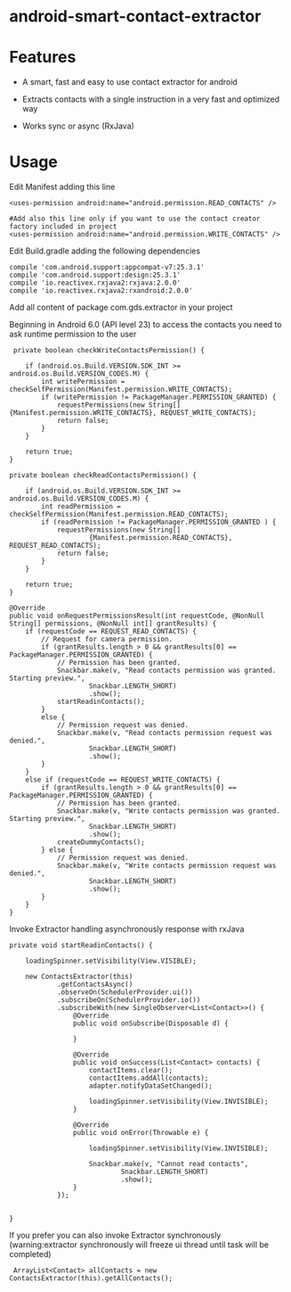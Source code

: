 # android-smart-contact-extractor

# Features

- A smart, fast and easy to use contact extractor for android 

- Extracts contacts with a single instruction in a very fast and optimized way

- Works sync or async (RxJava)

# Usage

Edit Manifest adding this line

    <uses-permission android:name="android.permission.READ_CONTACTS" />
    
    #Add also this line only if you want to use the contact creator factory included in project
    <uses-permission android:name="android.permission.WRITE_CONTACTS" />
  
  
Edit Build.gradle adding the following dependencies

    compile 'com.android.support:appcompat-v7:25.3.1'
    compile 'com.android.support:design:25.3.1'
    compile 'io.reactivex.rxjava2:rxjava:2.0.0'
    compile 'io.reactivex.rxjava2:rxandroid:2.0.0'
    
Add all content of package com.gds.extractor in your project

Beginning in Android 6.0 (API level 23) to access the contacts you need to ask runtime permission to the user 

     private boolean checkWriteContactsPermission() {

        if (android.os.Build.VERSION.SDK_INT >= android.os.Build.VERSION_CODES.M) {
            int writePermission = checkSelfPermission(Manifest.permission.WRITE_CONTACTS);
            if (writePermission != PackageManager.PERMISSION_GRANTED) {
                requestPermissions(new String[]{Manifest.permission.WRITE_CONTACTS}, REQUEST_WRITE_CONTACTS);
                return false;
            }
        }

        return true;
    }

    private boolean checkReadContactsPermission() {

        if (android.os.Build.VERSION.SDK_INT >= android.os.Build.VERSION_CODES.M) {
            int readPermission = checkSelfPermission(Manifest.permission.READ_CONTACTS);
            if (readPermission != PackageManager.PERMISSION_GRANTED ) {
                requestPermissions(new String[]
                        {Manifest.permission.READ_CONTACTS}, REQUEST_READ_CONTACTS);
                return false;
            }
        }

        return true;
    }

    @Override
    public void onRequestPermissionsResult(int requestCode, @NonNull String[] permissions, @NonNull int[] grantResults) {
        if (requestCode == REQUEST_READ_CONTACTS) {
            // Request for camera permission.
            if (grantResults.length > 0 && grantResults[0] == PackageManager.PERMISSION_GRANTED) {
                // Permission has been granted.
                Snackbar.make(v, "Read contacts permission was granted. Starting preview.",
                        Snackbar.LENGTH_SHORT)
                        .show();
                startReadinContacts();
            }
            else {
                // Permission request was denied.
                Snackbar.make(v, "Read contacts permission request was denied.",
                        Snackbar.LENGTH_SHORT)
                        .show();
            }
        }
        else if (requestCode == REQUEST_WRITE_CONTACTS) {
            if (grantResults.length > 0 && grantResults[0] == PackageManager.PERMISSION_GRANTED) {
                // Permission has been granted.
                Snackbar.make(v, "Write contacts permission was granted. Starting preview.",
                        Snackbar.LENGTH_SHORT)
                        .show();
                createDummyContacts();
            } else {
                // Permission request was denied.
                Snackbar.make(v, "Write contacts permission request was denied.",
                        Snackbar.LENGTH_SHORT)
                        .show();
            }
        }
    }


Invoke Extractor handling asynchronously response with rxJava

    private void startReadinContacts() {

        loadingSpinner.setVisibility(View.VISIBLE);

        new ContactsExtractor(this)
                .getContactsAsync()
                .observeOn(SchedulerProvider.ui())
                .subscribeOn(SchedulerProvider.io())
                .subscribeWith(new SingleObserver<List<Contact>>() {
                    @Override
                    public void onSubscribe(Disposable d) {

                    }

                    @Override
                    public void onSuccess(List<Contact> contacts) {
                        contactItems.clear();
                        contactItems.addAll(contacts);
                        adapter.notifyDataSetChanged();

                        loadingSpinner.setVisibility(View.INVISIBLE);
                    }

                    @Override
                    public void onError(Throwable e) {

                        loadingSpinner.setVisibility(View.INVISIBLE);

                        Snackbar.make(v, "Cannot read contacts",
                                Snackbar.LENGTH_SHORT)
                                .show();
                    }
                });


    }


If you prefer you can also invoke Extractor synchronously (warning:extractor synchronously will freeze ui thread until task will be completed)

     ArrayList<Contact> allContacts = new ContactsExtractor(this).getAllContacts();
           
           
         
